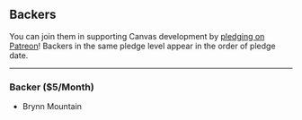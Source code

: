 ## Backers

You can join them in supporting Canvas development by [pledging on Patreon](https://www.patreon.com/canvas)! Backers in the same pledge level appear in the order of pledge date.

---

### Backer ($5/Month)

- Brynn Mountain